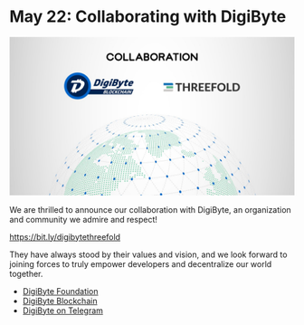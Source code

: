 # May 22: Collaborating with DigiByte

![](./img/digibyteintro.jpeg)

We are thrilled to announce our collaboration with DigiByte, an organization and community we admire and respect!

https://bit.ly/digibytethreefold

They have always stood by their values and vision, and we look forward to joining forces to truly empower developers and decentralize our world together.

- [DigiByte Foundation](https://digibytefoundation.io/)
- [DigiByte Blockchain](https://digibyte.io/)
- [DigiByte on Telegram](https://t.me/DigiByteCoin)